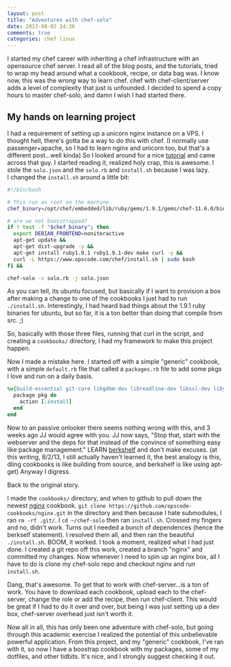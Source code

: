 ```yaml
---
layout: post
title: "Adventures with chef-solo"
date: 2013-08-02 14:36
comments: true
categories: chef linux
---
```


I started my chef career with inheriting a chef infrastructure with an opensource chef server.  I read all of the blog posts, and the tutorials, tried to wrap my head around what a cookbook, recipe, or data bag was.  I know now, this was the _wrong_ way to learn chef.  chef with chef-client/server adds a level of complexity that just is unfounded.  I decided to spend a copy hours to master chef-solo, and damn I wish I had started there.

My hands on learning project
----------------------------

I had a requirement of setting up a unicorn nginx instance on a VPS.  I thought hell, there's gotta be a way to do this with chef. (I normally use passenger+apache, so I had to learn nginx and unicorn too, but that's a different post...well kinda) So I looked around for a nice [tutorial](http://www.opinionatedprogrammer.com/2011/06/chef-solo-tutorial-managing-a-single-server-with-chef/) and came across that guy.  I started reading it, realized holy crap, this is awesome.  I stole the `solo.json` and the `solo.rb` and `install.sh` because I was lazy.  
I changed the `install.sh` around a little bit:
```bash
#!/bin/bash

# This run as root on the machine
chef_binary=/opt/chef/embedded/lib/ruby/gems/1.9.1/gems/chef-11.6.0/bin/chef-solo

# are we not bootstrapped?
if ! test -f "$chef_binary"; then
  export DEBIAN_FRONTEND=noniteractive
  apt-get update &&
  apt-get dist-upgrade -y &&
  apt-get install ruby1.9.1 ruby1.9.1-dev make curl -y &&
  curl -L https://www.opscode.com/chef/install.sh | sudo bash
fi &&

chef-solo -c solo.rb -j solo.json
```
As you can tell, its ubuntu focused, but basically if I want to provision a box after making a change to one of the cookbooks I just had to run `./install.sh`.  Interestingly, I had heard bad things about the 1.9.1 ruby binaries for ubuntu, but so far, it is a ton better than doing that compile from src. ;)

So, basically with those three files, running that curl in the script, and creating a `cookbooks/` directory, I had my framework to make this project happen.

Now I made a mistake here.  I started off with a simple "generic" cookbook, with a simple `default.rb` file that called a `packages.rb` file to add some pkgs I love and run on a daily basis.

```ruby
%w{build-essential git-core libgdbm-dev libreadline-dev libssl-dev libyaml-dev s3cmd tmux tk-dev vim wget zlib1g-dev zsh}.each do |pkg|
  package pkg do
    action [:install]
  end
end
```

Now to an passive onlooker there seems nothing wrong with this, and 3 weeks ago JJ would agree with you.  JJ now says, "Stop that, start with the webserver and the deps for that instead of the convince of something easy like package management."  LEARN [berkshelf](http://berkshelf.com/) and don't make excuses. (at this writing, 8/2/13, I still actually haven't learned it, the best analogy is this, dling cookbooks is like building from source, and berkshelf is like using apt-get) Anyway I digress.   

Back to the original story.

I made the `cookbooks/` directory, and when to github to pull down the newest [nginx](https://github.com/opscode-cookbooks/nginx) cookbook.  `git clone https://github.com/opscode-cookbooks/nginx.git` in the directory and then because  I hate submodules, I ran `rm -rf .git/`. I `cd ~/chef-solo` then ran `install.sh`. Crossed my fingers and no, didn't work. Turns out I needed a bunch of dependences (hence the berkself statement). I resolved them all, and then ran the beautiful `./install.sh`. BOOM, it worked.  I took a moment, realized what I had just done.  I created a git repo off this work, created a branch "nginx" and committed my changes. Now whenever I need to spin up an nginx box, all I have to do is clone my chef-solo repo and checkout nginx and run `install.sh`. 

Dang, that's awesome. To get that to work with chef-server...is a ton of work.  You have to download each cookbook, upload each to the chef-server, change the role or add the recipe, then run chef-client.  This would be great if I had to do it over and over, but being I was just setting up a dev box, chef-server overhead just isn't worth it.

Now all in all, this has only been one adventure with chef-solo, but going through this academic exercise I realized the potential of this unbelievable powerful application.  From this project, and my "generic" cookbook, I've ran with it, so now I have a boostrap cookbook with my packages, some of my dotfiles, and other tidbits.  It's nice, and I strongly suggest checking it out.
